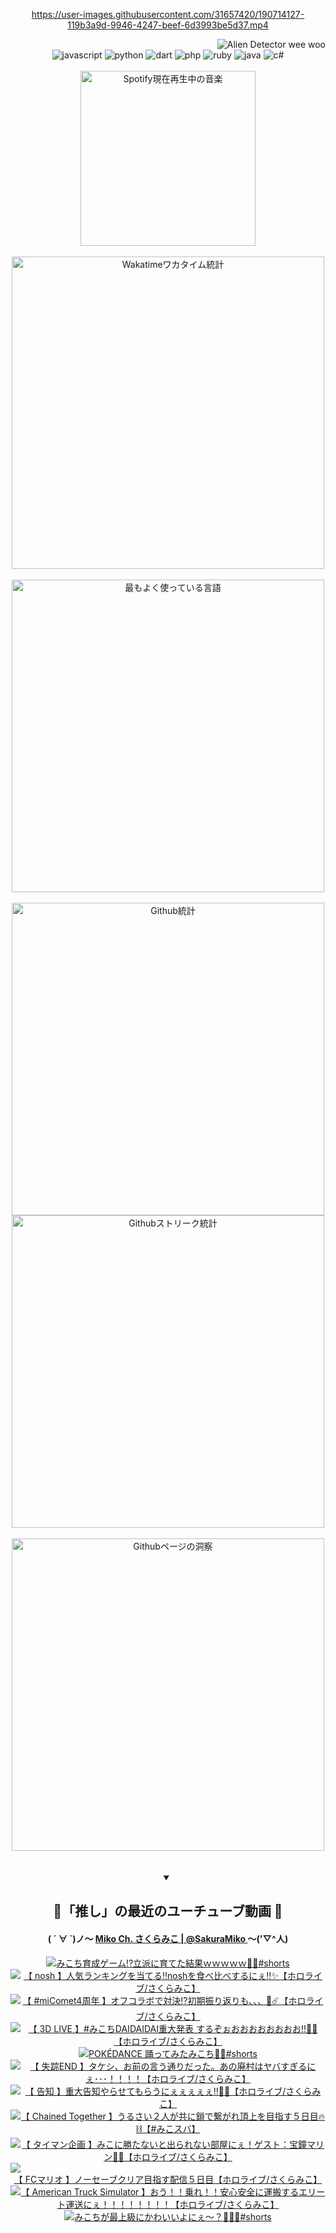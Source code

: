<!-- START: HERO IMAGE GIF ////////// ////////// ////////// -->
<!-- <img src="@/../assets/img/gaming/ghost-of-tsushima.gif" width="100%"  alt="nellyXinwei's Hero Gif Image"/> -->
<!-- END: HERO IMAGE GIF ////////// ////////// ////////// -->

<div align="center" >  
  
<!-- START:ワンピース 第1015話「ルフィはRED ROCを使う」 -->
<https://user-images.githubusercontent.com/31657420/190714127-119b3a9d-9946-4247-beef-6d3993be5d37.mp4>
<!-- END:ワンピース 第1015話「ルフィはRED ROCを使う」 -->

<!-- START:VISITOR COUNTER -->
<div width="100%" align="right">
<img src="https://komarev.com/ghpvc/?username=nellyXinwei&label=🛸&color=grey&style=for-the-badge&labelcolor=ffffff" alt="Alien Detector wee woo"/>
</div>
<!-- END:VISITOR COUNTER -->

<!-- START: PROGRAMMING LANGUAGES -->
<!-- 色彩 Color Scheme:
#961E3A, #8A0D42, #5A0640, #4F265E, #2B355A, #3E759B, #CC4246,
#BB2649, #AD1052, #700750, #633075, #364270, #4E92C2, #FF5357
Sauce: https://www.webcreatorbox.com/inspiration/pantone-2023
-->

<img src="https://img.shields.io/badge/javascript%20-%23BB2649.svg?&style=for-the-badge&logo=javascript&logoColor=white&labelColor=961E3A" alt="javascript"/>
<img src="https://img.shields.io/badge/python%20-%23AD1052.svg?&style=for-the-badge&logo=python&logoColor=white&labelColor=8A0D42" alt="python" />
<img src="https://img.shields.io/badge/dart%20-%23700750.svg?&style=for-the-badge&logo=dart&logoColor=white&labelColor=5A0640" alt="dart"/>
<img src="https://img.shields.io/badge/php%20-%23633075.svg?&style=for-the-badge&logo=php&logoColor=white&labelColor=4F265E" alt="php"/>
<img src="https://img.shields.io/badge/ruby%20-%23364270.svg?&style=for-the-badge&logo=ruby&logoColor=white&labelColor=2B355A" alt="ruby"/>
<img src="https://img.shields.io/badge/java%20-%234E92C2.svg?&style=for-the-badge&logo=openjdk&logoColor=white&labelColor=3E759B" alt="java"/>
<img src="https://img.shields.io/badge/c%23-%23FF5357.svg?style=for-the-badge&logo=c-sharp&logoColor=white&labelColor=CC4246" alt="c#"/>  
<!-- END: PROGRAMMING LANGUAGES -->

<br>
<br>

<!-- START: MUSIC STATUS -->
  <!-- <a href="https://newojima-gsrs-20220114.vercel.app/api/now-playing?open">
    <img src="https://newojima-gsrs-20220114.vercel.app/api/now-playing" alt="Spotify現在再生中の音楽">
  </a> -->
  <img src="https://newojima-grss-20230114.vercel.app/api/spotify?border_color=transparent" alt="Spotify現在再生中の音楽" width="280px">
<!-- END: MUSIC STATUS -->

<br>
<br>

<!-- START: GITHUB STATUS -->
<!-- 色彩 Color Scheme:  #BB2649, #AD1052, #700750, #633075 -->
<img align="center" src="https://newojima-grs-20230109.vercel.app/api/wakatime?username=njtalba5127&layout=compact&langs_count=10&locale=ja&hide_title=false&title_color=fff&hide_border=true&text_color=fff&bg_color=BB2649,BB2649,633075,633075&hide=other,css,html,bash,xml,git%20config,makefile,properties,yaml,markdown,text,json,jsx" alt="Wakatimeワカタイム統計" width="500px"/>

<br>
<br>

<!-- 色彩 Color Scheme:  #633075, #364270, #4E92C2 -->
  <img align="center" src="https://newojima-grs-20230109.vercel.app/api/top-langs?username=njtalba5127&layout=compact&text_color=fff&icon_color=fff&hide_border=true&&locale=ja&hide_title=false&title_color=fff&include_all_commits=true&card_width=445&langs_count=11&hide=c%23,powershell,shaderlab,hlsl,makefile,jupyter%20notebook,python,html,css,shell,batchfile,less,liquid,hack,scss&bg_color=4F265E,633075,4E92C2" alt="最もよく使っている言語" width="500px"/>

<br>
<br>

<!-- 色彩 Color Scheme:  #4E92C2, #FF5357 -->
  <img align="center" src="https://newojima-grs-20230109.vercel.app/api?username=njtalba5127&rank_icon=github&show_icons=true&&locale=ja&title_color=fff&text_color=fff&icon_color=fff&hide_border=true&hide_title=false&count_private=true&include_all_commits=true&card_width=495&disable_animations=true&bg_color=4E92C2,4E92C2,FF5357" alt="Github統計" width="500px"/>

<br>

<img align="center" src="https://streak-stats.demolab.com?user=njtalba5127&theme=dark&hide_border=true&locale=ja&ring=BB2649&stroke=222222&background=151515&sideLabels=BB2649&currStreakLabel=ffffff&border=BB2649&fire=FF5357&currStreakNum=ffffff&sideNums=FF5357&dates=ffffff" alt="Githubストリーク統計" width="500px"/>

<br>
<br>

  <img align="center" width="500px" src="@/../assets/img/page-insights.svg" alt="Githubページの洞察"/>
  
</div>
<!-- END: GITHUB STATUS -->

<br>
<br>

<div align="center">
<details open>
  <summary>

  </summary>

  <h2 align="center">🌸「推し」の最近のユーチューブ動画 🌸</h2>
  <h4>
  ( ´ ∀ `)ノ～ 
  <a href="https://www.youtube.com/@SakuraMiko">Miko Ch. さくらみこ | @SakuraMiko
  </a>
   ～('▽^人)
  </h4>

  <!-- BEGIN YOUTUBE-CARDS -->
<a href="https://www.youtube.com/watch?v=PiMmEU5apvI"><img src="https://ytcards.demolab.com/?id=PiMmEU5apvI&title=%E3%81%BF%E3%81%93%E3%81%A1%E8%82%B2%E6%88%90%E3%82%B2%E3%83%BC%E3%83%A0%E2%81%89%EF%B8%8F%E7%AB%8B%E6%B4%BE%E3%81%AB%E8%82%B2%E3%81%A6%E3%81%9F%E7%B5%90%E6%9E%9C%EF%BD%97%EF%BD%97%EF%BD%97%EF%BD%97%EF%BD%97%F0%9F%92%B8%F0%9F%8C%B8%23shorts&lang=ja&timestamp=1721444415&background_color=%230d1117&title_color=%23ffffff&stats_color=%23dedede&max_title_lines=1&width=187&border_radius=5&duration=51" alt="みこち育成ゲーム⁉️立派に育てた結果ｗｗｗｗｗ💸🌸#shorts" title="みこち育成ゲーム⁉️立派に育てた結果ｗｗｗｗｗ💸🌸#shorts"></a>
<a href="https://www.youtube.com/watch?v=w626geQaDF4"><img src="https://ytcards.demolab.com/?id=w626geQaDF4&title=%E3%80%90+nosh+%E3%80%91%E4%BA%BA%E6%B0%97%E3%83%A9%E3%83%B3%E3%82%AD%E3%83%B3%E3%82%B0%E3%82%92%E5%BD%93%E3%81%A6%E3%82%8B%E2%80%BCnosh%E3%82%92%E9%A3%9F%E3%81%B9%E6%AF%94%E3%81%B9%E3%81%99%E3%82%8B%E3%81%AB%E3%81%87%E2%80%BC%E2%9C%A8%E3%80%90%E3%83%9B%E3%83%AD%E3%83%A9%E3%82%A4%E3%83%96%2F%E3%81%95%E3%81%8F%E3%82%89%E3%81%BF%E3%81%93%E3%80%91&lang=ja&timestamp=1721429259&background_color=%230d1117&title_color=%23ffffff&stats_color=%23dedede&max_title_lines=1&width=187&border_radius=5&duration=4805" alt="【 nosh 】人気ランキングを当てる‼noshを食べ比べするにぇ‼✨【ホロライブ/さくらみこ】" title="【 nosh 】人気ランキングを当てる‼noshを食べ比べするにぇ‼✨【ホロライブ/さくらみこ】"></a>
<a href="https://www.youtube.com/watch?v=1tUL-AI4U-s"><img src="https://ytcards.demolab.com/?id=1tUL-AI4U-s&title=%E3%80%90+%23miComet4%E5%91%A8%E5%B9%B4+%E3%80%91%E3%82%AA%E3%83%95%E3%82%B3%E3%83%A9%E3%83%9C%E3%81%A7%E5%AF%BE%E6%B1%BA%E2%81%89%EF%B8%8F%E5%88%9D%E6%9C%9F%E6%8C%AF%E3%82%8A%E8%BF%94%E3%82%8A%E3%82%82%E3%80%81%E3%80%81%E3%80%81%F0%9F%8C%B8%E2%98%84%EF%B8%8F%E3%80%90%E3%83%9B%E3%83%AD%E3%83%A9%E3%82%A4%E3%83%96%2F%E3%81%95%E3%81%8F%E3%82%89%E3%81%BF%E3%81%93%E3%80%91&lang=ja&timestamp=1721397604&background_color=%230d1117&title_color=%23ffffff&stats_color=%23dedede&max_title_lines=1&width=187&border_radius=5&duration=6463" alt="【 #miComet4周年 】オフコラボで対決⁉️初期振り返りも、、、🌸☄️【ホロライブ/さくらみこ】" title="【 #miComet4周年 】オフコラボで対決⁉️初期振り返りも、、、🌸☄️【ホロライブ/さくらみこ】"></a>
<a href="https://www.youtube.com/watch?v=lJLs49hA84g"><img src="https://ytcards.demolab.com/?id=lJLs49hA84g&title=%E3%80%90+3D+LIVE+%E3%80%91%23%E3%81%BF%E3%81%93%E3%81%A1DAIDAIDAI%E9%87%8D%E5%A4%A7%E7%99%BA%E8%A1%A8+%E3%81%99%E3%82%8B%E3%81%9E%E3%81%89%E3%81%8A%E3%81%8A%E3%81%8A%E3%81%8A%E3%81%8A%E3%81%8A%E3%81%8A%E3%81%8A%E2%80%BC%F0%9F%8C%B8%F0%9F%8E%89%E3%80%90%E3%83%9B%E3%83%AD%E3%83%A9%E3%82%A4%E3%83%96%2F%E3%81%95%E3%81%8F%E3%82%89%E3%81%BF%E3%81%93%E3%80%91&lang=ja&timestamp=1721310159&background_color=%230d1117&title_color=%23ffffff&stats_color=%23dedede&max_title_lines=1&width=187&border_radius=5&duration=0" alt="【 3D LIVE 】#みこちDAIDAIDAI重大発表 するぞぉおおおおおおおお‼🌸🎉【ホロライブ/さくらみこ】" title="【 3D LIVE 】#みこちDAIDAIDAI重大発表 するぞぉおおおおおおおお‼🌸🎉【ホロライブ/さくらみこ】"></a>
<a href="https://www.youtube.com/watch?v=UeZSXhGxCLg"><img src="https://ytcards.demolab.com/?id=UeZSXhGxCLg&title=POK%C3%89DANCE+%E8%B8%8A%E3%81%A3%E3%81%A6%E3%81%BF%E3%81%9F%E3%81%BF%E3%81%93%E3%81%A1%F0%9F%8C%B8%F0%9F%95%BA%23shorts&lang=ja&timestamp=1721271616&background_color=%230d1117&title_color=%23ffffff&stats_color=%23dedede&max_title_lines=1&width=187&border_radius=5&duration=23" alt="POKÉDANCE 踊ってみたみこち🌸🕺#shorts" title="POKÉDANCE 踊ってみたみこち🌸🕺#shorts"></a>
<a href="https://www.youtube.com/watch?v=fQoE1RHK7ps"><img src="https://ytcards.demolab.com/?id=fQoE1RHK7ps&title=%E3%80%90+%E5%A4%B1%E8%B8%AAEND+%E3%80%91%E3%82%BF%E3%82%B1%E3%82%B7%E3%80%81%E3%81%8A%E5%89%8D%E3%81%AE%E8%A8%80%E3%81%86%E9%80%9A%E3%82%8A%E3%81%A0%E3%81%A3%E3%81%9F%E3%80%82%E3%81%82%E3%81%AE%E5%BB%83%E6%9D%91%E3%81%AF%E3%83%A4%E3%83%90%E3%81%99%E3%81%8E%E3%82%8B%E3%81%AB%E3%81%87%EF%BD%A5%EF%BD%A5%EF%BD%A5%EF%BC%81%EF%BC%81%EF%BC%81%EF%BC%81%E3%80%90%E3%83%9B%E3%83%AD%E3%83%A9%E3%82%A4%E3%83%96%2F%E3%81%95%E3%81%8F%E3%82%89%E3%81%BF%E3%81%93%E3%80%91&lang=ja&timestamp=1721217940&background_color=%230d1117&title_color=%23ffffff&stats_color=%23dedede&max_title_lines=1&width=187&border_radius=5&duration=3585" alt="【 失踪END 】タケシ、お前の言う通りだった。あの廃村はヤバすぎるにぇ･･･！！！！【ホロライブ/さくらみこ】" title="【 失踪END 】タケシ、お前の言う通りだった。あの廃村はヤバすぎるにぇ･･･！！！！【ホロライブ/さくらみこ】"></a>
<a href="https://www.youtube.com/watch?v=Ha8XBV2FEmM"><img src="https://ytcards.demolab.com/?id=Ha8XBV2FEmM&title=%E3%80%90+%E5%91%8A%E7%9F%A5+%E3%80%91%E9%87%8D%E5%A4%A7%E5%91%8A%E7%9F%A5%E3%82%84%E3%82%89%E3%81%9B%E3%81%A6%E3%82%82%E3%82%89%E3%81%86%E3%81%AB%E3%81%87%E3%81%87%E3%81%87%E3%81%87%E3%81%87%E2%80%BC%F0%9F%8E%89%F0%9F%8C%B8%E3%80%90%E3%83%9B%E3%83%AD%E3%83%A9%E3%82%A4%E3%83%96%2F%E3%81%95%E3%81%8F%E3%82%89%E3%81%BF%E3%81%93%E3%80%91&lang=ja&timestamp=1721141944&background_color=%230d1117&title_color=%23ffffff&stats_color=%23dedede&max_title_lines=1&width=187&border_radius=5&duration=6531" alt="【 告知 】重大告知やらせてもらうにぇぇぇぇぇ‼🎉🌸【ホロライブ/さくらみこ】" title="【 告知 】重大告知やらせてもらうにぇぇぇぇぇ‼🎉🌸【ホロライブ/さくらみこ】"></a>
<a href="https://www.youtube.com/watch?v=-rzJhrdA0pI"><img src="https://ytcards.demolab.com/?id=-rzJhrdA0pI&title=%E3%80%90+Chained+Together+%E3%80%91%E3%81%86%E3%82%8B%E3%81%95%E3%81%84%EF%BC%92%E4%BA%BA%E3%81%8C%E5%85%B1%E3%81%AB%E9%8E%96%E3%81%A7%E7%B9%8B%E3%81%8C%E3%82%8C%E9%A0%82%E4%B8%8A%E3%82%92%E7%9B%AE%E6%8C%87%E3%81%99%EF%BC%95%E6%97%A5%E7%9B%AE%F0%9F%94%A5%E2%9B%93%E3%80%90%23%E3%81%BF%E3%81%93%E3%82%B9%E3%83%90%E3%80%91&lang=ja&timestamp=1721053908&background_color=%230d1117&title_color=%23ffffff&stats_color=%23dedede&max_title_lines=1&width=187&border_radius=5&duration=8505" alt="【 Chained Together 】うるさい２人が共に鎖で繋がれ頂上を目指す５日目🔥⛓【#みこスバ】" title="【 Chained Together 】うるさい２人が共に鎖で繋がれ頂上を目指す５日目🔥⛓【#みこスバ】"></a>
<a href="https://www.youtube.com/watch?v=5F4t10uQ9pw"><img src="https://ytcards.demolab.com/?id=5F4t10uQ9pw&title=%E3%80%90+%E3%82%BF%E3%82%A4%E3%83%9E%E3%83%B3%E4%BC%81%E7%94%BB+%E3%80%91%E3%81%BF%E3%81%93%E3%81%AB%E5%8B%9D%E3%81%9F%E3%81%AA%E3%81%84%E3%81%A8%E5%87%BA%E3%82%89%E3%82%8C%E3%81%AA%E3%81%84%E9%83%A8%E5%B1%8B%E3%81%AB%E3%81%87%EF%BC%81%E3%82%B2%E3%82%B9%E3%83%88%EF%BC%9A%E5%AE%9D%E9%90%98%E3%83%9E%E3%83%AA%E3%83%B3%F0%9F%8F%B4%E2%80%8D%E2%98%A0%EF%B8%8F%E3%80%90%E3%83%9B%E3%83%AD%E3%83%A9%E3%82%A4%E3%83%96%2F%E3%81%95%E3%81%8F%E3%82%89%E3%81%BF%E3%81%93%E3%80%91&lang=ja&timestamp=1720966483&background_color=%230d1117&title_color=%23ffffff&stats_color=%23dedede&max_title_lines=1&width=187&border_radius=5&duration=7761" alt="【 タイマン企画 】みこに勝たないと出られない部屋にぇ！ゲスト：宝鐘マリン🏴‍☠️【ホロライブ/さくらみこ】" title="【 タイマン企画 】みこに勝たないと出られない部屋にぇ！ゲスト：宝鐘マリン🏴‍☠️【ホロライブ/さくらみこ】"></a>
<a href="https://www.youtube.com/watch?v=8InG3CrroBM"><img src="https://ytcards.demolab.com/?id=8InG3CrroBM&title=%E3%80%90+FC%E3%83%9E%E3%83%AA%E3%82%AA+%E3%80%91%E3%83%8E%E3%83%BC%E3%82%BB%E3%83%BC%E3%83%96%E3%82%AF%E3%83%AA%E3%82%A2%E7%9B%AE%E6%8C%87%E3%81%99%E9%85%8D%E4%BF%A1%EF%BC%95%E6%97%A5%E7%9B%AE%E3%80%90%E3%83%9B%E3%83%AD%E3%83%A9%E3%82%A4%E3%83%96%2F%E3%81%95%E3%81%8F%E3%82%89%E3%81%BF%E3%81%93%E3%80%91&lang=ja&timestamp=1720891120&background_color=%230d1117&title_color=%23ffffff&stats_color=%23dedede&max_title_lines=1&width=187&border_radius=5&duration=17610" alt="【 FCマリオ 】ノーセーブクリア目指す配信５日目【ホロライブ/さくらみこ】" title="【 FCマリオ 】ノーセーブクリア目指す配信５日目【ホロライブ/さくらみこ】"></a>
<a href="https://www.youtube.com/watch?v=EV5-Sp2HO7E"><img src="https://ytcards.demolab.com/?id=EV5-Sp2HO7E&title=%E3%80%90+American+Truck+Simulator+%E3%80%91%E3%81%8A%E3%81%86%EF%BC%81%EF%BC%81%E4%B9%97%E3%82%8C%EF%BC%81%EF%BC%81%E5%AE%89%E5%BF%83%E5%AE%89%E5%85%A8%E3%81%AB%E9%81%8B%E6%90%AC%E3%81%99%E3%82%8B%E3%82%A8%E3%83%AA%E3%83%BC%E3%83%88%E9%81%8B%E9%80%81%E3%81%AB%E3%81%87%EF%BC%81%EF%BC%81%EF%BC%81%EF%BC%81%EF%BC%81%EF%BC%81%EF%BC%81%EF%BC%81%E3%80%90%E3%83%9B%E3%83%AD%E3%83%A9%E3%82%A4%E3%83%96%2F%E3%81%95%E3%81%8F%E3%82%89%E3%81%BF%E3%81%93%E3%80%91&lang=ja&timestamp=1720872864&background_color=%230d1117&title_color=%23ffffff&stats_color=%23dedede&max_title_lines=1&width=187&border_radius=5&duration=3941" alt="【 American Truck Simulator 】おう！！乗れ！！安心安全に運搬するエリート運送にぇ！！！！！！！！【ホロライブ/さくらみこ】" title="【 American Truck Simulator 】おう！！乗れ！！安心安全に運搬するエリート運送にぇ！！！！！！！！【ホロライブ/さくらみこ】"></a>
<a href="https://www.youtube.com/watch?v=bWv4zOCi3nM"><img src="https://ytcards.demolab.com/?id=bWv4zOCi3nM&title=%E3%81%BF%E3%81%93%E3%81%A1%E3%81%8C%E6%9C%80%E4%B8%8A%E7%B4%9A%E3%81%AB%E3%81%8B%E3%82%8F%E3%81%84%E3%81%84%E3%82%88%E3%81%AB%E3%81%87%E3%80%9C%EF%BC%9F%F0%9F%AB%A3%F0%9F%8C%B8%F0%9F%92%97%23shorts&lang=ja&timestamp=1720839620&background_color=%230d1117&title_color=%23ffffff&stats_color=%23dedede&max_title_lines=1&width=187&border_radius=5&duration=20" alt="みこちが最上級にかわいいよにぇ〜？🫣🌸💗#shorts" title="みこちが最上級にかわいいよにぇ〜？🫣🌸💗#shorts"></a>
<!-- END YOUTUBE-CARDS -->

</div>
  
</details>
